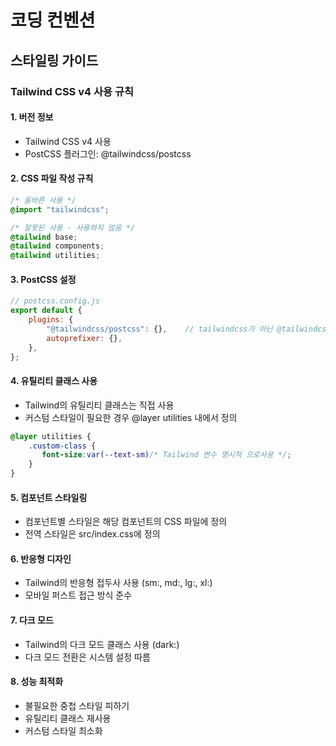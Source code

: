 # 코딩 컨벤션

## 스타일링 가이드

### Tailwind CSS v4 사용 규칙

#### 1. 버전 정보
- Tailwind CSS v4 사용
- PostCSS 플러그인: @tailwindcss/postcss

#### 2. CSS 파일 작성 규칙
```css
/* 올바른 사용 */
@import "tailwindcss";

/* 잘못된 사용 - 사용하지 않음 */
@tailwind base;
@tailwind components;
@tailwind utilities;
```

#### 3. PostCSS 설정
```javascript
// postcss.config.js
export default {
    plugins: {
        "@tailwindcss/postcss": {},    // tailwindcss가 아닌 @tailwindcss/postcss 사용
        autoprefixer: {},
    },
};
```

#### 4. 유틸리티 클래스 사용
- Tailwind의 유틸리티 클래스는 직접 사용
- 커스텀 스타일이 필요한 경우 @layer utilities 내에서 정의
```css
@layer utilities {
    .custom-class {
       font-size:var(--text-sm)/* Tailwind 변수 명시적 으로사용 */;
    }
}
```

#### 5. 컴포넌트 스타일링
- 컴포넌트별 스타일은 해당 컴포넌트의 CSS 파일에 정의
- 전역 스타일은 src/index.css에 정의

#### 6. 반응형 디자인
- Tailwind의 반응형 접두사 사용 (sm:, md:, lg:, xl:)
- 모바일 퍼스트 접근 방식 준수

#### 7. 다크 모드
- Tailwind의 다크 모드 클래스 사용 (dark:)
- 다크 모드 전환은 시스템 설정 따름

#### 8. 성능 최적화
- 불필요한 중첩 스타일 피하기
- 유틸리티 클래스 재사용
- 커스텀 스타일 최소화

